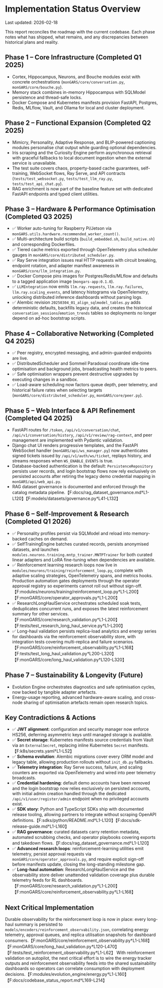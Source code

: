 # Implementation Status Overview

Last updated: 2026-02-18

This report reconciles the roadmap with the current codebase. Each phase notes
what has shipped, what remains, and any discrepancies between historical plans
and reality.

## Phase 1 – Core Infrastructure (Completed Q1 2025)

- Cortex, Hippocampus, Neurons, and Bouche modules exist with concrete
  orchestrations (`monGARS/core/conversation.py`, `monGARS/core/bouche.py`).
- Memory stack combines in-memory Hippocampus with SQLModel persistence and
  thread-safe locks.
- Docker Compose and Kubernetes manifests provision FastAPI, Postgres, Redis,
  MLflow, Vault, and Ollama for local and cluster deployment.

## Phase 2 – Functional Expansion (Completed Q2 2025)

- Mimicry, Personality, Adaptive Response, and BLIP-powered captioning modules
  personalise chat output while guarding optional dependencies.
- Iris scraping and the Curiosity Engine perform asynchronous retrieval with
  graceful fallbacks to local document ingestion when the external service is
  unavailable.
- The test suite covers chaos, property-based cache guarantees, self-training,
  WebSocket flows, Ray Serve, and API contracts (`tests/test_websocket.py`,
  `tests/test_llm_ray.py`, `tests/test_api_chat.py`).
- RAG enrichment is now part of the baseline feature set with dedicated FastAPI
  endpoints and typed client utilities.

## Phase 3 – Hardware & Performance Optimisation (Completed Q3 2025)

- ✅ Worker auto-tuning for Raspberry Pi/Jetson via
  `monGARS.utils.hardware.recommended_worker_count()`.
- ✅ Multi-architecture build scripts (`build_embedded.sh`, `build_native.sh`) and
  corresponding Dockerfiles.
- ✅ Tiered cache metrics exported through OpenTelemetry plus scheduler gauges in
  `monGARS/core/distributed_scheduler.py`.
- ✅ Ray Serve integration issues real HTTP requests with circuit breaking,
  endpoint rotation, and adapter manifest awareness in
  `monGARS/core/llm_integration.py`.
- ✅ Docker Compose pins images for Postgres/Redis/MLflow and defaults to a tagged
  application image (`mongars-app:0.1.0`).
- ✅ `LLMIntegration` now emits `llm.ray.requests`, `llm.ray.failures`,
  `llm.ray.scaling_events`, and latency histograms via OpenTelemetry, unlocking
  distributed inference dashboards without parsing logs.
- ✅ Alembic revision `20250304_01_align_sqlmodel_tables.py` adds deterministic
  defaults, backfills legacy data, and creates the historical
  `conversation_sessions`/`emotion_trends` tables so deployments no longer depend
  on ad-hoc bootstrap scripts.

## Phase 4 – Collaborative Networking (Completed Q4 2025)

- ✅ Peer registry, encrypted messaging, and admin-guarded endpoints are live.
- ✅ DistributedScheduler and Sommeil Paradoxal coordinate idle-time optimisation
  and background jobs, broadcasting health metrics to peers.
- ✅ Safe optimisation wrappers prevent destructive upgrades by executing changes in
  a sandbox.
- ✅ Load-aware scheduling now factors queue depth, peer telemetry, and historical
  failure rates when selecting targets
  (`monGARS/core/distributed_scheduler.py`, `monGARS/core/peer.py`).

## Phase 5 – Web Interface & API Refinement (Completed Q4 2025)

- FastAPI routes for `/token`, `/api/v1/conversation/chat`,
  `/api/v1/conversation/history`, `/api/v1/review/rag-context`, and peer
  management are implemented with Pydantic validation.
- Django chat UI renders progressive templates, and the FastAPI WebSocket handler
  (`monGARS/api/ws_manager.py`) now authenticates signed tickets issued by
  `/api/v1/auth/ws/ticket`, replays history, and streams responses when
  `WS_ENABLE_EVENTS` is true.
- Database-backed authentication is the default: `PersistenceRepository`
  persists user records, and login bootstrap flows now rely exclusively on
  persisted accounts after retiring the legacy demo credential mapping in
  `monGARS/api/web_api.py`.
- RAG dataset governance is documented and enforced through the catalog
  metadata pipeline.【F:docs/rag_dataset_governance.md†L1-L120】【F:models/datasets/governance.py†L41-L132】

## Phase 6 – Self-Improvement & Research (Completed Q1 2026)

- ✅ Personality profiles persist via SQLModel and reload into memory-backed
  caches on demand.
- ✅ SelfTrainingEngine batches curated records, persists anonymised datasets, and
  launches `modules.neurons.training.mntp_trainer.MNTPTrainer` for both curated
  linear adapters and LoRA fine-tuning when dependencies are available.
- ✅ Reinforcement learning research loops now live in
  `modules/neurons/training/reinforcement_loop.py`, complete with adaptive
  scaling strategies, OpenTelemetry spans, and metrics hooks. Production
  automation gates deployments through the operator approval registry so
  experiments cannot roll out without sign-off.【F:modules/neurons/training/reinforcement_loop.py†L1-L200】【F:monGARS/core/operator_approvals.py†L1-L200】
- ✅ ResearchLongHaulService orchestrates scheduled soak tests, deduplicates
  concurrent runs, and exposes the latest reinforcement summary for other
  services.【F:monGARS/core/research_validation.py†L1-L200】【F:tests/test_research_long_haul_service.py†L1-L200】
- ✅ Long-haul validation persists replica-load analytics and energy series for
  dashboards via the reinforcement observability store, with integration tests
  covering multi-replica and failure scenarios.【F:monGARS/core/reinforcement_observability.py†L1-L168】【F:tests/test_long_haul_validation.py†L200-L320】【F:monGARS/core/long_haul_validation.py†L120-L320】

## Phase 7 – Sustainability & Longevity (Future)

- Evolution Engine orchestrates diagnostics and safe optimisation cycles, now
  backed by tangible adapter artefacts.
- Energy-usage reporting, advanced hardware-aware scaling, and cross-node sharing
  of optimisation artefacts remain open research topics.

## Key Contradictions & Actions

- ✅ **JWT alignment**: configuration and security manager now enforce HS256,
  deferring asymmetric keys until managed storage is available.
- ✅ **Secret storage**: Kubernetes manifests source credentials from Vault via
  an `ExternalSecret`, replacing inline Kubernetes `Secret` manifests.【F:k8s/secrets.yaml†L1-L52】
- ✅ **Schema evolution**: Alembic migrations cover every ORM model and legacy
  table, allowing production rollouts without `init_db.py` fallbacks.
- ✅ **Telemetry integration**: Ray Serve success, failure, and scaling counters
  are exported via OpenTelemetry and wired into peer telemetry broadcasts.
- ✅ **Credential hardening**: default demo accounts have been removed and the
  login bootstrap now relies exclusively on persisted accounts, with initial
  admin creation handled through the dedicated `/api/v1/user/register/admin`
  endpoint when no privileged accounts exist.
- ✅ **SDK story**: Python and TypeScript SDKs ship with documented release
  tooling, allowing partners to integrate without scraping OpenAPI definitions.【F:sdks/python/README.md†L1-L120】【F:docs/sdk-release-guide.md†L1-L160】
- ✅ **RAG governance**: curated datasets carry retention metadata, automated
  scrubbing checks, and operator playbooks covering exports and takedown flows.【F:docs/rag_dataset_governance.md†L1-L120】
- ✅ **Advanced research loops**: reinforcement-learning utilities emit
  telemetry, persist approval requests via
  `monGARS/core/operator_approvals.py`, and require explicit sign-off before
  manifests update, closing the long-standing milestone gap.
- ✅ **Long-haul automation**: ResearchLongHaulService and the observability store
  deliver unattended validation coverage plus durable telemetry feeds for RL
  dashboards.【F:monGARS/core/research_validation.py†L1-L200】【F:monGARS/core/reinforcement_observability.py†L1-L168】

## Next Critical Implementation

Durable observability for the reinforcement loop is now in place: every
long-haul summary is persisted to
`models/encoders/reinforcement_observability.json`, correlating energy
telemetry, approval queues, and replica utilisation snapshots for dashboard
consumers.【F:monGARS/core/reinforcement_observability.py†L1-L168】【F:monGARS/core/long_haul_validation.py†L120-L470】【F:tests/test_reinforcement_observability.py†L1-L62】
With reinforcement validation on autopilot, the next critical effort is to wire
the energy tracker outputs and reinforcement observability feeds into the
shared sustainability dashboards so operators can correlate consumption with
deployment decisions.【F:modules/evolution_engine/energy.py†L1-L160】【F:docs/codebase_status_report.md†L169-L214】
